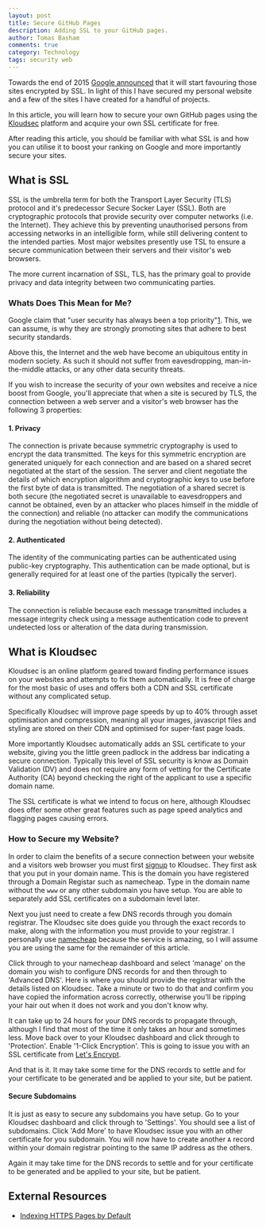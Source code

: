 ```yaml
---
layout: post
title: Secure GitHub Pages
description: Adding SSL to your GitHub pages.
author: Tomas Basham
comments: true
category: Technology
tags: security web
---
```

Towards the end of 2015 [Google announced](http://thenextweb.com/google/2015/12/17/unsecured-websites-are-about-to-get-hammered-in-googles-search-ranking/) that it will start favouring those sites encrypted by SSL. In light of this I have secured my personal website and a few of the sites I have created for a handful of projects.

In this article, you will learn how to secure your own GitHub pages using the [Kloudsec](https://kloudsec.com/) platform and acquire your own SSL certificate for free.

After reading this article, you should be familiar with what SSL is and how you can utilise it to boost your ranking on Google and more importantly secure your sites.

## What is SSL

SSL is the umbrella term for both the Transport Layer Security (TLS) protocol and it's predecessor Secure Socker Layer (SSL). Both are cryptographic protocols that provide security over computer networks (i.e. the Internet). They achieve this by preventing unauthorised persons from accessing networks in an intelligible form, while still delivering content to the intended parties. Most major websites presently use TSL to ensure a secure communication between their servers and their visitor's web browsers.

The more current incarnation of SSL, TLS, has the primary goal to provide privacy and data integrity between two communicating parties.

### Whats Does This Mean for Me?

Google claim that "user security has always been a top priority"[1](#cite-note-1). This, we can assume, is why they are strongly promoting sites that adhere to best security standards.

Above this, the Internet and the web have become an ubiquitous entity in modern society. As such it should not suffer from eavesdropping, man-in-the-middle attacks, or any other data security threats.

If you wish to increase the security of your own websites and receive a nice boost from Google, you'll appreciate that when a site is secured by TLS, the connection between a web server and a visitor's web browser has the following 3 properties:

#### 1. Privacy

The connection is private because symmetric cryptography is used to encrypt the data transmitted. The keys for this symmetric encryption are generated uniquely for each connection and are based on a shared secret negotiated at the start of the session. The server and client negotiate the details of which encryption algorithm and cryptographic keys to use before the first byte of data is transmitted. The negotiation of a shared secret is both secure (the negotiated secret is unavailable to eavesdroppers and cannot be obtained, even by an attacker who places himself in the middle of the connection) and reliable (no attacker can modify the communications during the negotiation without being detected).

#### 2. Authenticated

The identity of the communicating parties can be authenticated using public-key cryptography. This authentication can be made optional, but is generally required for at least one of the parties (typically the server).

#### 3. Reliability

The connection is reliable because each message transmitted includes a message integrity check using a message authentication code to prevent undetected loss or alteration of the data during transmission.

## What is Kloudsec

Kloudsec is an online platform geared toward finding performance issues on your websites and attempts to fix them automatically. It is free of charge for the most basic of uses and offers both a CDN and SSL certificate without any complicated setup.

Specifically Kloudsec will improve page speeds by up to 40% through asset optimisation and compression, meaning all your images, javascript files and styling are stored on their CDN and optimised for super-fast page loads.

More importantly Kloudsec automatically adds an SSL certificate to your website, giving you the little green padlock in the address bar indicating a secure connection. Typically this level of SSL security is know as Domain Validation (DV) and does not require any form of vetting for the Certificate Authority (CA) beyond checking the right of the applicant to use a specific domain name.

The SSL certificate is what we intend to focus on here, although Kloudsec does offer some other great features such as page speed analytics and flagging pages causing errors.

### How to Secure my Website?

In order to claim the benefits of a secure connection between your website and a visitors web browser you must first [signup](https://kloudsec.com/dashboard/websites/new) to Kloudsec. They first ask that you put in your domain name. This is the domain you have registered through a Domain Registar such as namecheap. Type in the domain name without the `www` or any other subdomain you have setup. You are able to separately add SSL certificates on a subdomain level later.

Next you just need to create a few DNS records through you domain registrar. The Kloudsec site does guide you through the exact records to make, along with the information you must provide to your registrar. I personally use [namecheap](https://www.namecheap.com) because the service is amazing, so I will assume you are using the same for the remainder of this article.

Click through to your namecheap dashboard and select 'manage' on the domain you wish to configure DNS records for and then through to 'Advanced DNS'. Here is where you should provide the registrar with the details listed on Kloudsec. Take a minute or two to do that and confirm you have copied the information across correctly, otherwise you'll be ripping your hair out when it does not work and you don't know why.

It can take up to 24 hours for your DNS records to propagate through, although I find that most of the time it only takes an hour and sometimes less. Move back over to your Kloudsec dashboard and click through to 'Protection'. Enable '1-Click Encryption'. This is going to issue you with an SSL certificate from [Let's Encrypt](https://letsencrypt.org/).

And that is it. It may take some time for the DNS records to settle and for your certificate to be generated and be applied to your site, but be patient.

#### Secure Subdomains

It is just as easy to secure any subdomains you have setup. Go to your Kloudsec dashboard and click through to 'Settings'. You should see a list of subdomains. Click 'Add More' to have Kloudsec issue you with an other certificate for you subdomain. You will now have to create another `A` record within your domain registrar pointing to the same IP address as the others.

Again it may take time for the DNS records to settle and for your certificate to be generated and be applied to your site, but be patient.

## External Resources

* <a name="cite-note-1"></a>[Indexing HTTPS Pages by Default](https://webmasters.googleblog.com/2015/12/indexing-https-pages-by-default.html)
